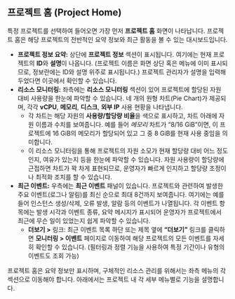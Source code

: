## 프로젝트 홈 (Project Home)

특정 프로젝트를 선택하여 들어오면 가장 먼저 **프로젝트 홈** 화면이 나타납니다. 프로젝트 홈은 해당 프로젝트의 전반적인 요약 정보와 최근 활동을 볼 수 있는 대시보드입니다.

- **프로젝트 정보 요약:** 상단에 **프로젝트 정보** 섹션이 표시됩니다. 여기에는 현재 프로젝트의 **ID**와 **설명**이 나옵니다. (프로젝트 이름은 화면 상단 혹은 메뉴에 이미 표시되므로, 정보란에는 ID와 설명 위주로 표시됩니다.) 프로젝트 관리자가 설명을 입력해두었다면 이곳에서 확인할 수 있습니다.
- **리소스 모니터링:** 좌측에는 **리소스 모니터링** 섹션이 있어 프로젝트에 할당된 자원 대비 사용량을 한눈에 파악할 수 있습니다. 네 개의 원형 차트(Pie Chart)가 제공되며, 각각 **vCPU**, **메모리**, **디스크**, **외부 IP** 사용 현황을 나타냅니다.
    - 각 차트는 해당 자원의 **사용량/할당량 비율**을 색으로 표시하고, 차트 아래에 자원 이름과 수치를 보여줍니다. 예를 들어 *메모리* 차트가 “8/16 GiB”이면, 이 프로젝트에 16 GiB의 메모리가 할당되어 있고 그 중 8 GiB를 현재 사용 중임을 의미합니다.
    - 이 리소스 모니터링을 통해 프로젝트의 자원 소모가 현재 할당량 대비 어느 정도인지, 여유가 있는지 등을 한눈에 파악할 수 있습니다. 자원 사용량이 할당량에 근접하면 차트가 꽉 차게 표현되므로, 운영자가 빠르게 인지하고 할당량 조정이나 최적화 조치를 할 수 있습니다.
- **최근 이벤트:** 우측에는 **최근 이벤트** 패널이 있습니다. 프로젝트와 관련하여 발생한 주요 이벤트(로그나 알림)를 최신 순으로 최대 8건까지 보여줍니다. 여기에는 예를 들어 인스턴스 생성/삭제, 오류 발생, 알람 등의 이벤트가 나열됩니다. 각 이벤트 항목에는 발생 시각과 이벤트 종류, 요약 메시지가 표시되어 운영자가 프로젝트에서 최근에 무슨 일이 있었는지 쉽게 파악할 수 있습니다.
    - **더보기 >** 링크: 최근 이벤트 목록 하단 또는 제목 옆에 **“더보기”** 링크를 클릭하면 **모니터링 > 이벤트** 페이지로 이동하여 해당 프로젝트의 모든 이벤트를 자세히 확인할 수 있습니다. (필터링과 정렬 기능을 사용하여 특정 기간이나 유형의 이벤트도 조회 가능)

프로젝트 홈은 요약 정보만 표시하며, 구체적인 리소스 관리를 위해서는 좌측 메뉴의 각 섹션으로 이동해야 합니다. 아래에서는 프로젝트 내 각 세부 메뉴별로 기능을 설명합니다.